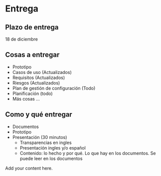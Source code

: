 # Entrega #

## Plazo de entrega ##

18 de diciembre



## Cosas a entregar ##
  * Prototipo
  * Casos de uso (Actualizados)
  * Requisitos (Actualizados)
  * Riesgos (Actualizados)
  * Plan de gestión de configuración (Todo)
  * Planificación (todo)
  * Más cosas ...

## Como y qué entregar ##
  * Documentos
  * Prototipo
  * Presentación (30 minutos)
    * Transparencias en ingles
    * Presentación ingles y/o español
    * Contenido: lo hecho y por qué. Lo que hay en los documentos. Se puede leer en los documentos


Add your content here.